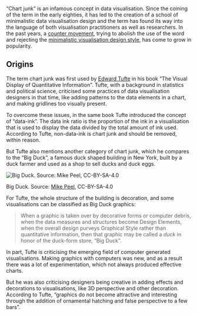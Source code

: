 “Chart junk” is an infamous concept in data visualisation. Since the coining of the term in the early eighties, it has led to the creation of a school of minimalistic data visualisation design and the term has found its way into the language of both visualisation practitioners as well as researchers. In the past years, a <span class="internal-link">[counter movement](chart-junk-and-data-ink-counter-movement)</span>, trying to abolish the use of the word and rejecting the <span class="internal-link">[minimalistic visualisation design style](chart-junk-and-data-ink-minimalistic-vs-rich-design)</span>, has come to grow in popularity.

## Origins

The term chart junk was first used by [Edward Tufte](https://www.edwardtufte.com/) in his book “The Visual Display of Quantitative Information”.  Tufte, with a background in statistics and political science, criticised  some practices of data visualisation designers in that time, like adding patterns to the data elements in a chart, and making gridlines too visually present.

To overcome these issues, in the same book Tufte introduced the concept of “data-ink”. The data ink ratio is the proportion of the ink in a visualisation that is used to display the data divided by the total amount of ink used. According to Tufte, non-data-ink is chart junk and should be removed, within reason.

But Tufte also mentions another category of chart junk, which he compares to the “Big Duck”, a famous duck shaped building in New York, built by a duck farmer and used as a shop to sell ducks and duck eggs.

![Big Duck. Source: [Mike Peel](https://en.wikipedia.org/wiki/File:Big_Duck_2018_05.jpg), CC-BY-SA-4.0](Chart%20junk%20and%20data%20ink%2045cd2a8ea3454bffa82b78d53ca414dc/1280px-Big_Duck_2018_05.jpg)

Big Duck. Source: [Mike Peel](https://en.wikipedia.org/wiki/File:Big_Duck_2018_05.jpg), CC-BY-SA-4.0

For Tufte, the whole structure of the building is decoration, and some visualisations can be classified as Big Duck graphics:

> When a graphic is taken over by decorative forms or computer debris, when the data measures and structures become Design Elements, when the overall design purveys Graphical Style rather than quantitative information, then that graphic may be called a *duck* in honor of the duck-form store, “Big Duck”.
> 

In part, Tufte is criticising the emerging field of computer generated visualisations. Making graphics with computers was new, and as a result there was a lot of experimentation, which not always produced effective charts.

But he was also criticising designers being creative in adding effects and decorations to visualisations, like 3D perspective and other decoration. According to Tufte, “graphics do not become attractive and interesting through the addition of ornamental hatching and false perspective to a few bars”.